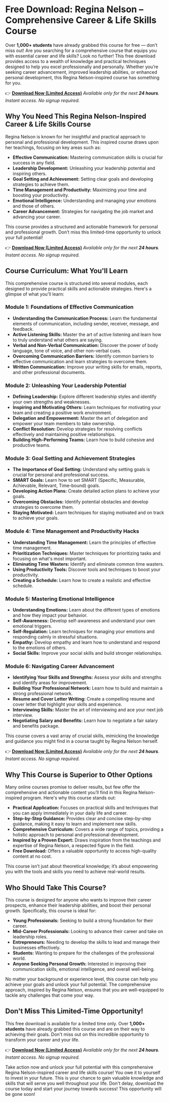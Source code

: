 # Free Download: Regina Nelson – Comprehensive Career & Life Skills Course

Over **1,000+ students** have already grabbed this course for free — don’t miss out! Are you searching for a comprehensive course that equips you with essential career and life skills? Look no further! This free download provides access to a wealth of knowledge and practical techniques designed to help you excel professionally and personally. Whether you’re seeking career advancement, improved leadership abilities, or enhanced personal development, this Regina Nelson-inspired course has something for you.

👉 [**Download Now (Limited Access)**](https://udemywork.com/regina-nelson)
_Available only for the next **24 hours**. Instant access. No signup required._

## Why You Need This Regina Nelson-Inspired Career & Life Skills Course

Regina Nelson is known for her insightful and practical approach to personal and professional development. This inspired course draws upon her teachings, focusing on key areas such as:

*   **Effective Communication:** Mastering communication skills is crucial for success in any field.
*   **Leadership Development:** Unleashing your leadership potential and inspiring others.
*   **Goal Setting and Achievement:** Setting clear goals and developing strategies to achieve them.
*   **Time Management and Productivity:** Maximizing your time and boosting your productivity.
*   **Emotional Intelligence:** Understanding and managing your emotions and those of others.
*   **Career Advancement:** Strategies for navigating the job market and advancing your career.

This course provides a structured and actionable framework for personal and professional growth. Don’t miss this limited-time opportunity to unlock your full potential!

👉 [**Download Now (Limited Access)**](https://udemywork.com/regina-nelson)
_Available only for the next **24 hours**. Instant access. No signup required._

## Course Curriculum: What You'll Learn

This comprehensive course is structured into several modules, each designed to provide practical skills and actionable strategies. Here's a glimpse of what you'll learn:

### Module 1: Foundations of Effective Communication

*   **Understanding the Communication Process:** Learn the fundamental elements of communication, including sender, receiver, message, and feedback.
*   **Active Listening Skills:** Master the art of active listening and learn how to truly understand what others are saying.
*   **Verbal and Non-Verbal Communication:** Discover the power of body language, tone of voice, and other non-verbal cues.
*   **Overcoming Communication Barriers:** Identify common barriers to effective communication and learn strategies to overcome them.
*   **Written Communication:** Improve your writing skills for emails, reports, and other professional documents.

### Module 2: Unleashing Your Leadership Potential

*   **Defining Leadership:** Explore different leadership styles and identify your own strengths and weaknesses.
*   **Inspiring and Motivating Others:** Learn techniques for motivating your team and creating a positive work environment.
*   **Delegation and Empowerment:** Master the art of delegation and empower your team members to take ownership.
*   **Conflict Resolution:** Develop strategies for resolving conflicts effectively and maintaining positive relationships.
*   **Building High-Performing Teams:** Learn how to build cohesive and productive teams.

### Module 3: Goal Setting and Achievement Strategies

*   **The Importance of Goal Setting:** Understand why setting goals is crucial for personal and professional success.
*   **SMART Goals:** Learn how to set SMART (Specific, Measurable, Achievable, Relevant, Time-bound) goals.
*   **Developing Action Plans:** Create detailed action plans to achieve your goals.
*   **Overcoming Obstacles:** Identify potential obstacles and develop strategies to overcome them.
*   **Staying Motivated:** Learn techniques for staying motivated and on track to achieve your goals.

### Module 4: Time Management and Productivity Hacks

*   **Understanding Time Management:** Learn the principles of effective time management.
*   **Prioritization Techniques:** Master techniques for prioritizing tasks and focusing on what's most important.
*   **Eliminating Time Wasters:** Identify and eliminate common time wasters.
*   **Using Productivity Tools:** Discover tools and techniques to boost your productivity.
*   **Creating a Schedule:** Learn how to create a realistic and effective schedule.

### Module 5: Mastering Emotional Intelligence

*   **Understanding Emotions:** Learn about the different types of emotions and how they impact your behavior.
*   **Self-Awareness:** Develop self-awareness and understand your own emotional triggers.
*   **Self-Regulation:** Learn techniques for managing your emotions and responding calmly in stressful situations.
*   **Empathy:** Develop empathy and learn how to understand and respond to the emotions of others.
*   **Social Skills:** Improve your social skills and build stronger relationships.

### Module 6: Navigating Career Advancement

*   **Identifying Your Skills and Strengths:** Assess your skills and strengths and identify areas for improvement.
*   **Building Your Professional Network:** Learn how to build and maintain a strong professional network.
*   **Resume and Cover Letter Writing:** Create a compelling resume and cover letter that highlight your skills and experience.
*   **Interviewing Skills:** Master the art of interviewing and ace your next job interview.
*   **Negotiating Salary and Benefits:** Learn how to negotiate a fair salary and benefits package.

This course covers a vast array of crucial skills, mimicking the knowledge and guidance you might find in a course taught by Regina Nelson herself.

👉 [**Download Now (Limited Access)**](https://udemywork.com/regina-nelson)
_Available only for the next **24 hours**. Instant access. No signup required._

## Why This Course is Superior to Other Options

Many online courses promise to deliver results, but few offer the comprehensive and actionable content you’ll find in this Regina Nelson-inspired program. Here's why this course stands out:

*   **Practical Application:** Focuses on practical skills and techniques that you can apply immediately in your daily life and career.
*   **Step-by-Step Guidance:** Provides clear and concise step-by-step guidance, making it easy to learn and implement new skills.
*   **Comprehensive Curriculum:** Covers a wide range of topics, providing a holistic approach to personal and professional development.
*   **Inspired by a Proven Expert:** Draws inspiration from the teachings and expertise of Regina Nelson, a respected figure in the field.
*   **Free Download:** Offers a valuable opportunity to access high-quality content at no cost.

This course isn’t just about theoretical knowledge; it’s about empowering you with the tools and skills you need to achieve real-world results.

## Who Should Take This Course?

This course is designed for anyone who wants to improve their career prospects, enhance their leadership abilities, and boost their personal growth. Specifically, this course is ideal for:

*   **Young Professionals:** Seeking to build a strong foundation for their career.
*   **Mid-Career Professionals:** Looking to advance their career and take on leadership roles.
*   **Entrepreneurs:** Needing to develop the skills to lead and manage their businesses effectively.
*   **Students:** Wanting to prepare for the challenges of the professional world.
*   **Anyone Seeking Personal Growth:** Interested in improving their communication skills, emotional intelligence, and overall well-being.

No matter your background or experience level, this course can help you achieve your goals and unlock your full potential. The comprehensive approach, inspired by Regina Nelson, ensures that you are well-equipped to tackle any challenges that come your way.

## Don't Miss This Limited-Time Opportunity!

This free download is available for a limited time only. Over **1,000+ students** have already grabbed this course and are on their way to achieving their goals. Don't miss out on this incredible opportunity to transform your career and your life.

👉 [**Download Now (Limited Access)**](https://udemywork.com/regina-nelson)
_Available only for the next **24 hours**. Instant access. No signup required._

Take action now and unlock your full potential with this comprehensive Regina Nelson-inspired career and life skills course! You owe it to yourself to invest in your future. This is your chance to gain valuable knowledge and skills that will serve you well throughout your life. Don't delay, download the course today and start your journey towards success! This opportunity will be gone soon!
